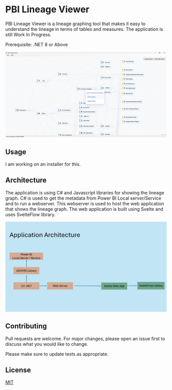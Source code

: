 
# PBI Lineage Viewer

PBI Lineage Viewer is a lineage graphing tool that makes it easy to understand the lineage in terms of tables and measures. The application is still Work In Progress.

Prerequisite:
.NET 8 or Above

![Lineage-1](Resources/Preview.jpg)

## Usage
I am working on an installer for this.

## Architecture
The application is using C# and Javascript libraries for showing the lineage graph. C# is used to get the metadata from Power BI Local server/Service
and to run a webserver. This webserver is used to host the web application that shows the lineage graph. The web application is built using Svelte and uses
SvelteFlow library. 

![App Architecture](Resources/Architecture.jpg)

## Contributing

Pull requests are welcome. For major changes, please open an issue first
to discuss what you would like to change.

Please make sure to update tests as appropriate.

## License

[MIT](https://choosealicense.com/licenses/mit/)
